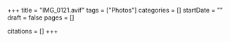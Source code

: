 +++
title = "IMG_0121.avif"
tags = ["Photos"]
categories = []
startDate = ""
draft = false
pages = []

citations = []
+++
